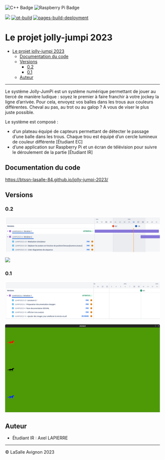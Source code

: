 ![C++ Badge](https://img.shields.io/badge/C%2B%2B-00599C?logo=cplusplus&logoColor=fff&style=plastic) ![Raspberry Pi Badge](https://img.shields.io/badge/Raspberry%20Pi-A22846?logo=raspberrypi&logoColor=fff&style=plastic)

![](https://badgen.net/badge/Qt/5.12.8/green) [![qt-build](https://github.com/btssn-lasalle-84/jolly-jumpi-2023/actions/workflows/make-qt.yml/badge.svg)](https://github.com/btssn-lasalle-84/jolly-jumpi-2023/actions/workflows/make-qt.yml) [![pages-build-deployment](https://github.com/btssn-lasalle-84/jolly-jumpi-2023/actions/workflows/pages/pages-build-deployment/badge.svg?branch=develop)](https://github.com/btssn-lasalle-84/jolly-jumpi-2023/actions/workflows/pages/pages-build-deployment)

# Le projet jolly-jumpi 2023

- [Le projet jolly-jumpi 2023](#le-projet-jolly-jumpi-2023)
  - [Documentation du code](#documentation-du-code)
  - [Versions](#versions)
    - [0.2](#02)
    - [0.1](#01)
  - [Auteur](#auteur)

---

Le système Jolly-JumPi est un système numérique permettant de jouer au tiercé de manière ludique : soyez le premier à faire franchir à votre jockey la ligne d’arrivée. Pour cela, envoyez vos balles dans les trous aux couleurs différentes. Cheval au pas, au trot ou au galop ?  A vous de viser le plus juste possible.

Le système est composé :

- d’un plateau équipé de capteurs permettant de détecter le passage d’une balle dans les trous. Chaque trou est équipé d’un cercle lumineux de couleur différente [Étudiant EC]
- d’une application sur Raspberry Pi et un écran de télévision pour suivre le déroulement de la partie [Étudiant IR]

## Documentation du code

https://btssn-lasalle-84.github.io/jolly-jumpi-2023/

## Versions

### 0.2

![](Images/jira-tickets-v0.2.png)

![](Images/screenshot-jollyjumpi-v0.2.png)

### 0.1

![](Images/jira-tickets-v0.1.png)

![](Images/screenshot-jollyjumpi-v0.1.png)

## Auteur

- Étudiant IR : Axel LAPIERRE

---
©️ LaSalle Avignon 2023
